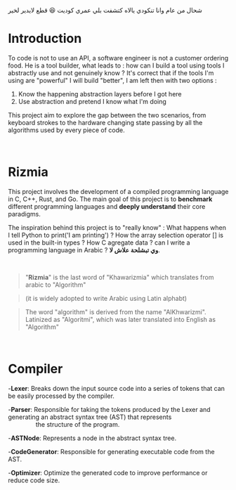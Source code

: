 
شحال من عام وانا تنكودي يالاه كتشفت بلي عمري كوديت 😆 قطع لايدير لخير

# Introduction

To code is not to use an API, a software engineer is not a customer ordering food. He is a tool builder, what leads to : how can I build a tool using tools I abstractly use and not genuinely know ? It's correct that if the tools I'm using are "powerful" I will build "better", I am left then with two options :
1. Know the happening abstraction layers before I got here
2. Use abstraction and pretend I know what I'm doing

This project aim to explore the gap between the two scenarios, from keyboard strokes to the hardware changing state passing by all the algorithms used by every piece of code.

<br>


# Rizmia



This project involves the development of a compiled programming language in C, C++, Rust, and Go.
The main goal of this project is to **benchmark** different programming languages and **deeply understand** their core paradigms.

The inspiration behind this project is to "really know" : What happens when I tell Python to print('I am printing') ?  How the array selection operator [] is used in the built-in types ? How C agregate data ? can I write a programming language in Arabic ? **وي تبشلحة علاش لا**.

<br>

> "**Rizmia**" is the last word of "Khawarizmia" which translates from arabic to "Algorithm" <br>

> (it is widely adopted to write Arabic using Latin alphabt) <br>

> The word "algorithm" is derived from the name "AlKhwarizmi". Latinized as "Algoritmi", which was later translated into English as "Algorithm"


<br>



# Compiler 
-**Lexer**: Breaks down the input source code into a series of tokens that can be easily processed by the compiler.

-**Parser**: Responsible for taking the tokens produced by the Lexer and generating an abstract syntax tree (AST) that represents <br> &nbsp;&nbsp;&nbsp;&nbsp;&nbsp;&nbsp;&nbsp;&nbsp;&nbsp;&nbsp;&nbsp;&nbsp;&nbsp;&nbsp;&nbsp; the structure of the program.

-**ASTNode**: Represents a node in the abstract syntax tree.

-**CodeGenerator**: Responsible for generating executable code from the AST.

-**Optimizer**: Optimize the generated code to improve performance or reduce code size.



